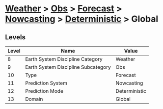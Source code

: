 # [Weather](../../../../..) > [Obs](../../../..) > [Forecast](../../..) > [Nowcasting](../..) > [Deterministic](..) > Global

## Levels

| Level | Name | Value |
|-----|-----|-----|
| 8 | Earth System Discipline Category | Weather |
| 9 | Earth System Discipline Subcategory | Obs |
| 10 | Type | Forecast |
| 11 | Prediction System | Nowcasting |
| 12 | Prediction Mode | Deterministic |
| 13 | Domain | Global |
